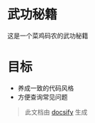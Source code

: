 # 武功秘籍 
这是一个菜鸡码农的武功秘籍

# 目标
* 养成一致的代码风格
* 方便查询常见问题

> 此文档由 [docsify](https://github.com/docsifyjs/docsify) 生成
